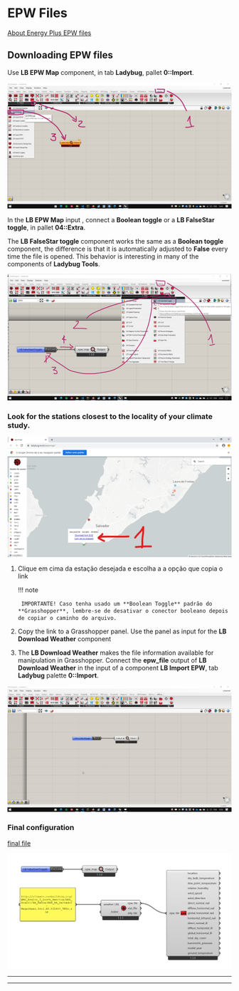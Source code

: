 # EPW Files

[About Energy Plus EPW files](https://energyplus.net/weather/simulation)


## Downloading EPW files

Use **LB EPW Map** component, in tab **Ladybug**, pallet **0::Import**.

![epw](./epw_130_map.jpg)

In the **LB EPW Map** input , connect a **Boolean toggle** or a **LB FalseStar toggle**, in pallet **04::Extra**.

The **LB FalseStar toggle** component works the same as a **Boolean toggle** component, the difference is that it is automatically adjusted to **False** every time the file is opened. This behavior is interesting in many of the components of **Ladybug Tools**.

![epw](./epw_map_130.jpg)

### Look for the stations closest to the locality of your climate study.

![site](./site_epw_LI.jpg)

1. Clique em cima da estação desejada e escolha a a opção que copia o link

    !!! note
    
        IMPORTANTE! Caso tenha usado um **Boolean Toggle** padrão do **Grasshopper**, lembre-se de desativar o conector booleano depois de copiar o caminho do arquivo.

1. Copy the link to a Grasshopper panel. Use the panel as input for the **LB Download Weather** component

1. The **LB Download Weather** makes the file information available for manipulation in Grasshopper. Connect the **epw_file** output of **LB Download Weather** in the input of a component **LB Import EPW**, tab **Ladybug** palette **0::Import**.

![Open_stat_epw](./epw.gif)


### Final configuration

[final file](./ladybug_epw.gh)


![final file](./import_epw_file.png)



_________________________
_________________________













